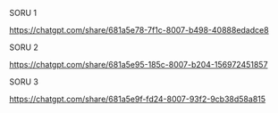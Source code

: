 SORU 1 

https://chatgpt.com/share/681a5e78-7f1c-8007-b498-40888edadce8


SORU 2


https://chatgpt.com/share/681a5e95-185c-8007-b204-156972451857


SORU 3


https://chatgpt.com/share/681a5e9f-fd24-8007-93f2-9cb38d58a815
